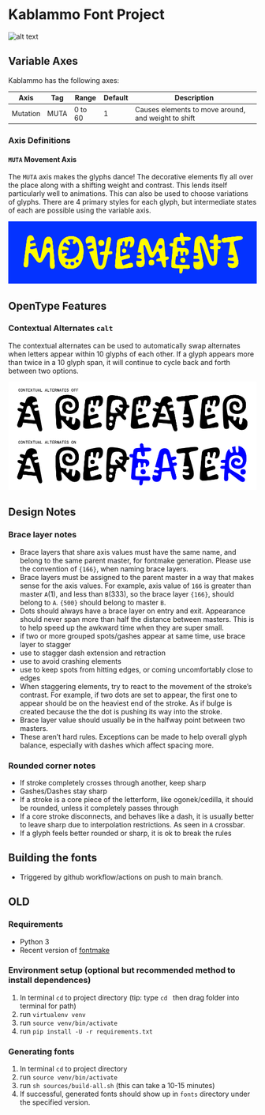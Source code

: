 # Kablammo Font Project

![alt text](documentation/img/Kablammo-Logo.gif "Kablammo")

## Variable Axes

Kablammo has the following axes:

Axis | Tag | Range | Default | Description
--- | --- | --- | --- | ---
Mutation | MUTA | 0 to 60 | 1 | Causes elements to move around, and weight to shift

### Axis Definitions

#### `MUTA` Movement Axis

The `MUTA` axis makes the glyphs dance! The decorative elements fly all over the place along with a shifting weight and contrast. This lends itself particularly well to animations. This can also be used to choose variations of glyphs. There are 4 primary styles for each glyph, but intermediate states of each are possible using the variable axis.

![alt text](documentation/img/Kablammo-Movement.gif "Kablammo Mutation")

## OpenType Features

### Contextual Alternates `calt`

The contextual alternates can be used to automatically swap alternates when letters appear within 10 glyphs of each other. If a glyph appears more than twice in a 10 glyph span, it will continue to cycle back and forth between two options.

![alt text](documentation/img/Kablammo-ContextualAlternates.png "Kablammo Contextual Alternates")


## Design Notes

### Brace layer notes
- Brace layers that share axis values must have the same name, and belong to the same parent master, for fontmake generation. Please use the convention of `{166}`, when naming brace layers. 
- Brace layers must be assigned to the parent master in a way that makes sense for the axis values. For example, axis value of `166` is greater than master `A`(1), and less than `B`(333), so the brace layer `{166}`, should belong to `A`. `{500}` should belong to master `B`.
- Dots should always have a brace layer on entry and exit. Appearance should never span more than half the distance between masters. This is to help speed up the awkward time when they are super small.
- if two or more grouped spots/gashes appear at same time, use brace layer to stagger
- use to stagger dash extension and retraction
- use to avoid crashing elements
- use to keep spots from hitting edges, or coming uncomfortably close to edges
- When staggering elements, try to react to the movement of the stroke’s contrast. For example, if two dots are set to appear, the first one to appear should be on the heaviest end of the stroke. As if bulge is created because the the dot is pushing its way into the stroke.
- Brace layer value should usually be in the halfway point between two masters. 
- These aren’t hard rules. Exceptions can be made to help overall glyph balance, especially with dashes which affect spacing more.

### Rounded corner notes
- If stroke completely crosses through another, keep sharp
- Gashes/Dashes stay sharp
- If a stroke is a core piece of the letterform, like ogonek/cedilla, it should be rounded, unless it completely passes through
- If a core stroke disconnects, and behaves like a dash, it is usually better to leave sharp due to interpolation restrictions. As seen in `A` crossbar.
- If a glyph feels better rounded or sharp, it is ok to break the rules



## Building the fonts
- Triggered by github workflow/actions on push to main branch.



## OLD

### Requirements
- Python 3
- Recent version of [fontmake](https://github.com/googlefonts/fontmake)

### Environment setup (optional but recommended method to install dependences)
1. In terminal `cd` to project directory (tip: type `cd ` then drag folder into terminal for path)
2. run `virtualenv venv` 
3. run `source venv/bin/activate`
4. run `pip install -U -r requirements.txt`

### Generating fonts
1. In terminal `cd` to project directory
2. run `source venv/bin/activate`
3. run `sh sources/build-all.sh` (this can take a 10-15 minutes)
4. If successful, generated fonts should show up in `fonts` directory under the specified version.